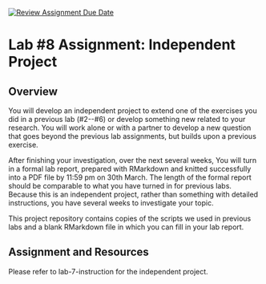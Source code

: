 [![Review Assignment Due Date](https://classroom.github.com/assets/deadline-readme-button-24ddc0f5d75046c5622901739e7c5dd533143b0c8e959d652212380cedb1ea36.svg)](https://classroom.github.com/a/XH4HLUui)
# Lab #8 Assignment: Independent Project

## Overview

You will develop an independent project to extend one of the exercises you
did in a previous lab (#2--#6) or develop something new related to your research. 
You will work alone or with a partner
to develop a new question that goes beyond the previous lab assignments, but
builds upon a previous exercise. 

After finishing your investigation, over the next several weeks, 
You will turn in a formal lab report, prepared with 
RMarkdown and knitted successfully into a PDF file by 11:59 pm on 
30th March.
The length of the formal report should be comparable to what you have turned in
for previous labs.
Because this is an independent project, rather than something with detailed 
instructions, you have several weeks to investigate your topic.

This project repository contains copies of the scripts we used in previous labs
and a blank RMarkdown file in which you can fill in your lab report.

## Assignment and Resources

Please refer to lab-7-instruction for the independent project.
